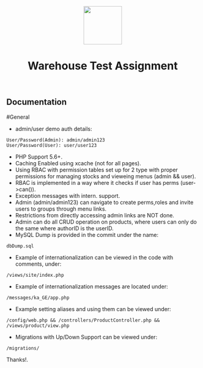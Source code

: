 <p align="center">
        <img src="https://thumbs.dreamstime.com/b/warehouse-sketch-3d-illustration-113675007.jpg" height="100px">
    <h1 align="center">Warehouse Test Assignment</h1>
    <br>
</p>


Documentation
-------------
#General
- admin/user demo auth details:
```
User/Password(Admin): admin/admin123
User/Password(User): user/user123
```
- PHP Support 5.6+.
- Caching Enabled using xcache (not for all pages).
- Using RBAC with permission tables set up for 2 type with proper permissions for managing stocks and vieweing menus (admin && user).
- RBAC is implemented in a way where it checks if user has perms (user->can()).
- Exception messages with intern. support.
- Admin (admin/admin123) can navigate to create perms,roles and invite users to groups through menu links.
- Restrictions from directly accessing admin links are NOT done.
- Admin can do all CRUD operation on products, where users can only do the same where authorID is the userID.
- MySQL Dump is provided in the commit under the name:
```
dbDump.sql
```
- Example of internationalization can be viewed in the code with comments, under:
```
/views/site/index.php
```
- Example of internationalization messages are located under:
```
/messages/ka_GE/app.php
```
- Example setting aliases and using them can be viewed under:
```
/config/web.php && /controllers/ProductController.php && /views/product/view.php
```
- Migrations with Up/Down Support can be viewed under:
```
/migrations/
```

Thanks!.
